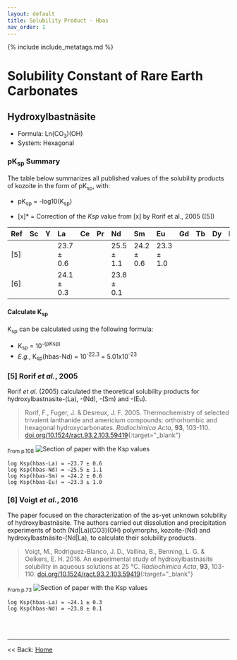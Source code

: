 ```yaml
---
layout: default
title: Solubility Product - Hbas
nav_order: 1
---
```

<!-- markdownlint-disable MD014 MD022 MD025 MD033 MD040 -->
{% include include_metatags.md %}

# Solubility Constant of Rare Earth Carbonates

## Hydroxylbastnäsite

* Formula: Ln(CO<sub>3</sub>)(OH)
* System: Hexagonal

### pK<sub>sp</sub> Summary

The table below summarizes all published values of the solubility products of kozoite in the form of pK<sub>sp</sub>, with:
* pK<sub>sp</sub> = -log10(K<sub>sp</sub>)

* [x]* = Correction of the <em>Ksp</em> value from [x] by Rorif et al., 2005 ([5])

| Ref |Sc|Y |La          |Ce|Pr|Nd          |Sm          |Eu          |Gd|Tb|Dy|Ho|Er|Tm|
|:----|:-|:-|:-----------|:-|:-|:-----------|:-----------|:-----------|:-|:-|:-|:-|:-|:-|
| [5] |  |  |23.7  ± 0.6 |  |  |25.5  ± 1.1 |24.2  ± 0.6 |23.3 ± 1.0  |  |  |  |  |  |  |
| [6] |  |  |24.1  ± 0.3 |  |  |23.8  ± 0.1 |            |            |  |  |  |  |  |  |

#### Calculate K<sub>sp</sub>

K<sub>sp</sub> can be calculated using the following formula:
* K<sub>sp</sub> = 10<sup>-(pKsp)</sup>
* <i>E.g.</i>, K<sub>sp</sub>(hbas-Nd) = 10<sup>-22.3</sup> = 5.01x10<sup>-23</sup>

### [5] Rorif <i>et al.</i>, 2005
Rorif <i>et al.</i> (2005) calculated the theoretical solubility products for hydroxylbastnasite-(La), -(Nd), -(Sm) and -(Eu). 

> Rorif, F., Fuger, J. & Desreux, J. F. 2005. Thermochemistry of selected trivalent lanthanide and americium compounds: orthorhombic and hexagonal hydroxycarbonates. <em>Radiochimica Acta</em>, <b>93</b>, 103-110. [doi.org/10.1524/ract.93.2.103.59419](https://doi.org/10.1524/ract.93.2.103.59419){:target="_blank"}

<sub>From p.108</sub>
![Section of paper with the Ksp values](images/2005_Rorif_etal_Ksp_hbas.png.png)

```
log Ksp(hbas-La) = −23.7 ± 0.6
log Ksp(hbas-Nd) = −25.5 ± 1.1
log Ksp(hbas-Sm) = −24.2 ± 0.6
log Ksp(hbas-Eu) = −23.3 ± 1.0
```

### [6] Voigt <i>et al.</i>, 2016
The paper focused on the characterization of the as-yet unknown solubility of hydroxylbastnäsite. The authors carried out dissolution and precipitation experiments of both (Nd|La)(CO3)(OH) polymorphs, kozoite-(Nd) and hydroxylbastnäsite-(Nd|La), to calculate their solubility products.

> Voigt, M., Rodriguez-Blanco, J. D., Vallina, B., Benning, L. G. & Oelkers, E. H. 2016. An experimental study of hydroxylbastnasite solubility in aqueous
solutions at 25 °C. <em>Radiochimica Acta</em>, <b>93</b>, 103-110. [doi.org/10.1524/ract.93.2.103.59419](https://doi.org/10.1524/ract.93.2.103.59419){:target="_blank"}

<sub>From p.73</sub>
![Section of paper with the Ksp values](images/2016_Voigt_etal_Ksp_hbas.png)

```
log Ksp(hbas-La) = −24.1 ± 0.3
log Ksp(hbas-Nd) = −23.8 ± 0.1
```

<br /><br />

---

<< Back: [Home](index.md)

